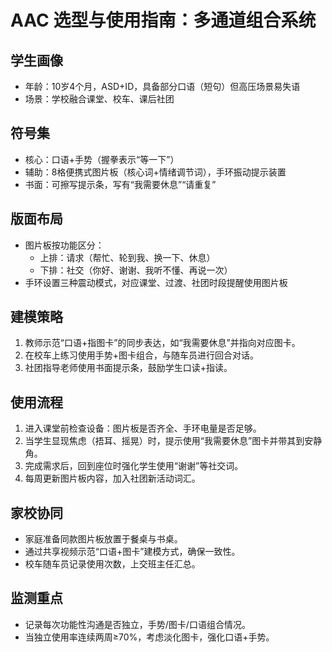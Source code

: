 # AAC 选型与使用指南：多通道组合系统

## 学生画像
- 年龄：10岁4个月，ASD+ID，具备部分口语（短句）但高压场景易失语
- 场景：学校融合课堂、校车、课后社团

## 符号集
- 核心：口语+手势（握拳表示“等一下”）
- 辅助：8格便携式图片板（核心词+情绪调节词），手环振动提示装置
- 书面：可擦写提示条，写有“我需要休息”“请重复”

## 版面布局
- 图片板按功能区分：
  - 上排：请求（帮忙、轮到我、换一下、休息）
  - 下排：社交（你好、谢谢、我听不懂、再说一次）
- 手环设置三种震动模式，对应课堂、过渡、社团时段提醒使用图片板

## 建模策略
1. 教师示范“口语+指图卡”的同步表达，如“我需要休息”并指向对应图卡。
2. 在校车上练习使用手势+图卡组合，与随车员进行回合对话。
3. 社团指导老师使用书面提示条，鼓励学生口读+指读。

## 使用流程
1. 进入课堂前检查设备：图片板是否齐全、手环电量是否足够。
2. 当学生显现焦虑（捂耳、摇晃）时，提示使用“我需要休息”图卡并带其到安静角。
3. 完成需求后，回到座位时强化学生使用“谢谢”等社交词。
4. 每周更新图片板内容，加入社团新活动词汇。

## 家校协同
- 家庭准备同款图片板放置于餐桌与书桌。
- 通过共享视频示范“口语+图卡”建模方式，确保一致性。
- 校车随车员记录使用次数，上交班主任汇总。

## 监测重点
- 记录每次功能性沟通是否独立，手势/图卡/口语组合情况。
- 当独立使用率连续两周≥70%，考虑淡化图卡，强化口语+手势。
